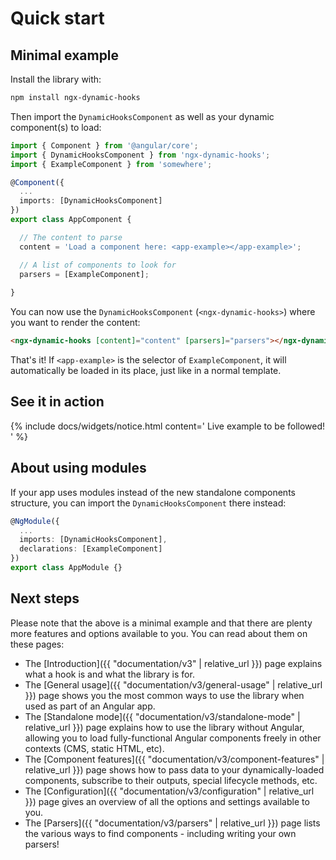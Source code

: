 ---
---

# Quick start

## Minimal example

Install the library with:

```sh
npm install ngx-dynamic-hooks
```

Then import the `DynamicHooksComponent` as well as your dynamic component(s) to load:

```ts
import { Component } from '@angular/core';
import { DynamicHooksComponent } from 'ngx-dynamic-hooks';
import { ExampleComponent } from 'somewhere';

@Component({
  ...
  imports: [DynamicHooksComponent]
})
export class AppComponent {

  // The content to parse
  content = 'Load a component here: <app-example></app-example>';

  // A list of components to look for
  parsers = [ExampleComponent];
  
}
```
You can now use the `DynamicHooksComponent` (`<ngx-dynamic-hooks>`) where you want to render the content:

```html
<ngx-dynamic-hooks [content]="content" [parsers]="parsers"></ngx-dynamic-hooks>
```

That's it! If `<app-example>` is the selector of `ExampleComponent`, it will automatically be loaded in its place, just like in a normal template.

## See it in action

{% include docs/widgets/notice.html content='
  <span>Live example to be followed!</span>
' %}

## About using modules

If your app uses modules instead of the new standalone components structure, you can import the `DynamicHooksComponent` there instead:

```ts
@NgModule({
  ...
  imports: [DynamicHooksComponent],
  declarations: [ExampleComponent]
})
export class AppModule {}
```

## Next steps

Please note that the above is a minimal example and that there are plenty more features and options available to you. You can read about them on these pages:

- The [Introduction]({{ "documentation/v3" | relative_url }}) page explains what a hook is and what the library is for.
- The [General usage]({{ "documentation/v3/general-usage" | relative_url }}) page shows you the most common ways to use the library when used as part of an Angular app.
- The [Standalone mode]({{ "documentation/v3/standalone-mode" | relative_url }}) page explains how to use the library without Angular, allowing you to load fully-functional Angular components freely in other contexts (CMS, static HTML, etc).
- The [Component features]({{ "documentation/v3/component-features" | relative_url }}) page shows how to pass data to your dynamically-loaded components, subscribe to their outputs, special lifecycle methods, etc.
- The [Configuration]({{ "documentation/v3/configuration" | relative_url }}) page gives an overview of all the options and settings available to you.
- The [Parsers]({{ "documentation/v3/parsers" | relative_url }}) page lists the various ways to find components - including writing your own parsers!